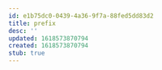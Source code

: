 ```yaml
---
id: e1b75dc0-0439-4a36-9f7a-88fed5dd83d2
title: prefix
desc: ''
updated: 1618573870794
created: 1618573870794
stub: true
---
```


